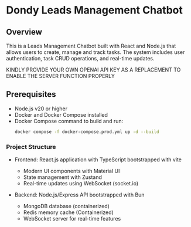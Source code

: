 # Dondy Leads Management Chatbot

## Overview

This is a Leads Management Chatbot built with React and Node.js that allows users to create, manage and track tasks. The system includes user authentication, task CRUD operations, and real-time updates.

KINDLY PROVIDE YOUR OWN OPENAI API KEY AS A REPLACEMENT TO ENABLE THE SERVER FUNCTION PROPERLY

## Prerequisites

- Node.js v20 or higher
- Docker and Docker Compose installed
- Docker Compose command to build and run:
  ```bash
  docker compose -f docker-compose.prod.yml up -d --build
  ```

### Project Structure

- Frontend: React.js application with TypeScript bootstrapped with vite

  - Modern UI components with Material UI
  - State management with Zustand
  - Real-time updates using WebSocket (socket.io)

- Backend: Node.js/Express API bootstrapped with Bun
  - MongoDB database (containerized)
  - Redis memory cache (Containerized)
  - WebSocket server for real-time features
